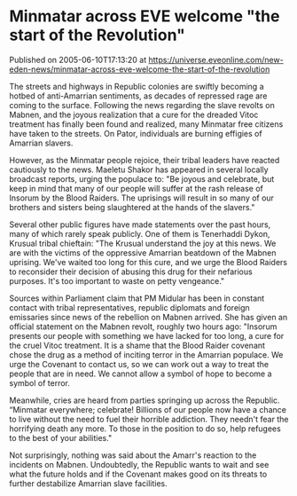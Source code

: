 # Minmatar across EVE welcome "the start of the Revolution"
Published on 2005-06-10T17:13:20 at https://universe.eveonline.com/new-eden-news/minmatar-across-eve-welcome-the-start-of-the-revolution

The streets and highways in Republic colonies are swiftly becoming a hotbed of anti-Amarrian sentiments, as decades of repressed rage are coming to the surface. Following the news regarding the slave revolts on Mabnen, and the joyous realization that a cure for the dreaded Vitoc treatment has finally been found and realized, many Minmatar free citizens have taken to the streets. On Pator, individuals are burning effigies of Amarrian slavers.   
  
However, as the Minmatar people rejoice, their tribal leaders have reacted cautiously to the news. Maeletu Shakor has appeared in several locally broadcast reports, urging the populace to: "Be joyous and celebrate, but keep in mind that many of our people will suffer at the rash release of Insorum by the Blood Raiders. The uprisings will result in so many of our brothers and sisters being slaughtered at the hands of the slavers."   
  
Several other public figures have made statements over the past hours, many of which rarely speak publicly. One of them is Tenerhaddi Dykon, Krusual tribal chieftain: "The Krusual understand the joy at this news. We are with the victims of the oppressive Amarrian beatdown of the Mabnen uprising. We've waited too long for this cure, and we urge the Blood Raiders to reconsider their decision of abusing this drug for their nefarious purposes. It's too important to waste on petty vengeance."   
  
Sources within Parliament claim that PM Midular has been in constant contact with tribal representatives, republic diplomats and foreign emissaries since news of the rebellion on Mabnen arrived. She has given an official statement on the Mabnen revolt, roughly two hours ago: "Insorum presents our people with something we have lacked for too long, a cure for the cruel Vitoc treatment. It is a shame that the Blood Raider covenant chose the drug as a method of inciting terror in the Amarrian populace. We urge the Covenant to contact us, so we can work out a way to treat the people that are in need. We cannot allow a symbol of hope to become a symbol of terror.   
  
Meanwhile, cries are heard from parties springing up across the Republic. “Minmatar everywhere; celebrate! Billions of our people now have a chance to live without the need to fuel their horrible addiction. They needn't fear the horrifying death any more. To those in the position to do so, help refugees to the best of your abilities."   
  
Not surprisingly, nothing was said about the Amarr's reaction to the incidents on Mabnen. Undoubtedly, the Republic wants to wait and see what the future holds and if the Covenant makes good on its threats to further destabilize Amarrian slave facilities.
